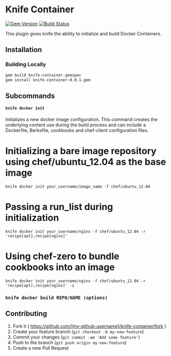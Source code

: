 Knife Container
================
[![Gem Version](https://badge.fury.io/rb/knife-container.png)](http://badge.fury.io/rb/knife-container) [![Build Status](https://travis-ci.org/opscode/knife-container.svg?branch=master)](https://travis-ci.org/opscode/knife-container)

This plugin gives knife the ability to initialize and build Docker Containers.

Installation
------------

### Building Locally
```bash
gem build knife-container.gemspec
gem install knife-container-0.0.1.gem
```

Subcommands
-----------

#### `knife docker init`
Initializes a new docker image configuration. This command creates the underlying content use during the build process and can include a Dockerfile, Berksfile, cookbooks and chef-client configuration files.

  # Initializing a bare image repository using chef/ubuntu_12.04 as the base image
  `knife docker init your_username/image_name -f chef/ubuntu_12.04`

  # Passing a run_list during initialization
  `knife docker init your_username/nginx -f chef/ubuntu_12.04 -r 'recipe[apt],recipe[nginx]'`

  # Using chef-zero to bundle cookbooks into an image
  `knife docker init your_username/nginx -f chef/ubuntu_12.04 -r 'recipe[apt],recipe[nginx]' -z`

### `knife docker build REPO/NAME (options)`


## Contributing

1. Fork it ( https://github.com/[my-github-username]/knife-container/fork )
2. Create your feature branch (`git checkout -b my-new-feature`)
3. Commit your changes (`git commit -am 'Add some feature'`)
4. Push to the branch (`git push origin my-new-feature`)
5. Create a new Pull Request
